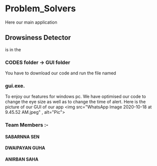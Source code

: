 # Problem_Solvers
Here our main application 
## Drowsiness Detector 
is in the 
### CODES folder -> GUI folder
You have to download our code and run the file named 
### gui.exe. 
To enjoy our features for windows pc.
We have optimised our code to change the eye size as well as to change the time of alert.
Here is the picture of our GUI of our app
<img src="WhatsApp Image 2020-10-18 at 9.45.52 AM.jpeg" , alt="Pic">
### Team Members :-
#### SABARNNA SEN
#### DWAIPAYAN GUHA
#### ANIRBAN SAHA
